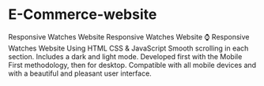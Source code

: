 # E-Commerce-website  
   Responsive Watches Website
   Responsive Watches Website ⌚
   Responsive Watches Website Using HTML CSS & JavaScript
   Smooth scrolling in each section.
   Includes a dark and light mode.
   Developed first with the Mobile First methodology, then for desktop.
   Compatible with all mobile devices and with a beautiful and pleasant user interface.
